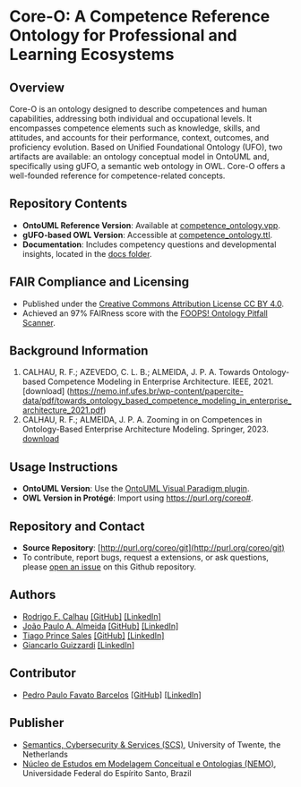 # Core-O: A Competence Reference Ontology for Professional and Learning Ecosystems

## Overview
Core-O is an ontology designed to describe competences and human capabilities, addressing both individual and occupational levels. It encompasses competence elements such as knowledge, skills, and attitudes, and accounts for their performance, context, outcomes, and proficiency evolution. Based on Unified Foundational Ontology (UFO), two artifacts are available: an ontology conceptual model in OntoUML and, specifically using gUFO, a semantic web ontology in OWL. Core-O offers a well-founded reference for competence-related concepts.

## Repository Contents
- **OntoUML Reference Version**: Available at [competence_ontology.vpp](https://github.com/core-o/ontology/blob/main/competence_ontology.vpp).
- **gUFO-based OWL Version**: Accessible at [competence_ontology.ttl](https://github.com/core-o/ontology/blob/main/competence_ontology.ttl).
- **Documentation**: Includes competency questions and developmental insights, located in the [docs folder](https://github.com/core-o/ontology/blob/main/docs).

## FAIR Compliance and Licensing
- Published under the [Creative Commons Attribution License CC BY 4.0](https://creativecommons.org/licenses/by/4.0/legalcode).
- Achieved an 97% FAIRness score with the [FOOPS! Ontology Pitfall Scanner](https://foops.linkeddata.es/FAIR_validator.html).

## Background Information
1. CALHAU, R. F.; AZEVEDO, C. L. B.; ALMEIDA, J. P. A. Towards Ontology-based Competence Modeling in Enterprise Architecture. IEEE, 2021. [download] (https://nemo.inf.ufes.br/wp-content/papercite-data/pdf/towards_ontology_based_competence_modeling_in_enterprise_architecture_2021.pdf)
2. CALHAU, R. F.; ALMEIDA, J. P. A. Zooming in on Competences in Ontology-Based Enterprise Architecture Modeling. Springer, 2023. [download](https://nemo.inf.ufes.br/wp-content/papercite-data/pdf/zooming_in_on_competences_in_ontology_based_enterprise_architecture_modeling_2023.pdf)

## Usage Instructions
- **OntoUML Version**: Use the [OntoUML Visual Paradigm plugin](https://github.com/OntoUML/ontouml-vp-plugin).
- **OWL Version in Protégé**: Import using <https://purl.org/coreo#>.

## Repository and Contact
- **Source Repository**: [http://purl.org/coreo/git](http://purl.org/coreo/git)
- To contribute, report bugs, request a extensions, or ask questions, please [open an issue](https://github.com/core-o/ontology/issues) on this Github repository. 

## Authors
- [Rodrigo F. Calhau](https://orcid.org/0009-0006-6051-2165) [[GitHub]](https://github.com/tgoprince) [[LinkedIn]](https://www.linkedin.com/in/rodrigo-f-calhau-a6663776/)
- [João Paulo A. Almeida](https://orcid.org/0000-0002-9819-3781) [[GitHub]](https://github.com/jpalmeida) [[LinkedIn]](https://www.linkedin.com/in/jpandradealmeida/)
- [Tiago Prince Sales](https://orcid.org/0000-0002-5385-5761) [[GitHub]](https://github.com/tgoprince) [[LinkedIn]](https://www.linkedin.com/in/tiago-sales/)
- [Giancarlo Guizzardi](https://orcid.org/0000-0002-3452-553X) [[LinkedIn]](https://www.linkedin.com/in/giancarlo-guizzardi-bb51aa75/)

## Contributor
- [Pedro Paulo Favato Barcelos](https://orcid.org/0000-0003-2736-7817) [[GitHub]](https://github.com/pedropaulofb) [[LinkedIn]](https://www.linkedin.com/in/pedro-paulo-favato-barcelos/)

## Publisher
- [Semantics, Cybersecurity & Services (SCS)](https://www.utwente.nl/eemcs/scs/), University of Twente, the Netherlands
- [Núcleo de Estudos em Modelagem Conceitual e Ontologias (NEMO)](https://nemo.inf.ufes.br/), Universidade Federal do Espírito Santo, Brazil
